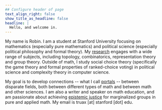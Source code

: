 ```yaml
---
## Configure header of page
text_align_right: false
show_title_as_headline: false
headline: |
  Hello, and welcome in.
---
```


<!-- this is a subheadline -->
My name is Robin. I am a student at Stanford University focusing on mathematics (especially pure mathematics) and political science (especially political philosophy and formal theory). My [research](/papers/) engages with a wide range of subjects, including topology, combinatorics, representation theory and group theory. Outside of math, I study social choice theory (specifically the game theory and formal properties of ranked-choice voting) in political science and complexity theory in computer science. 

My goal is to develop connections -- what I call [portals](/blog/what-is-a-portal/) -- between disparate fields, both between different types of math and between math and other sciences. I am also a writer and speaker on math education, and am passionate about achieving [epistemic justice](/blog/epistemic-justice/) for marginalized groups in pure and applied math. My email is truax [at] stanford [dot] edu.